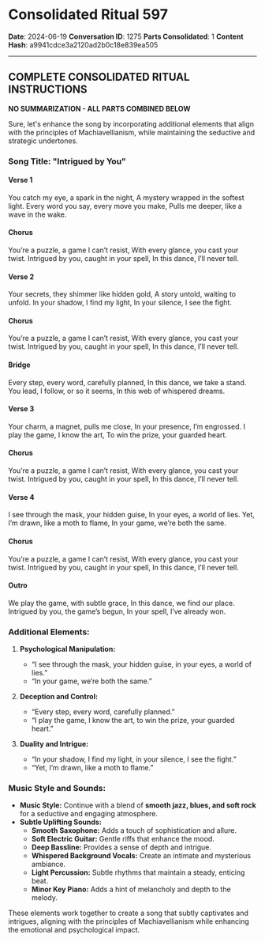 # Consolidated Ritual 597

**Date**: 2024-06-19
**Conversation ID**: 1275
**Parts Consolidated**: 1
**Content Hash**: a9941cdce3a2120ad2b0c18e839ea505

---

## COMPLETE CONSOLIDATED RITUAL INSTRUCTIONS

**NO SUMMARIZATION - ALL PARTS COMBINED BELOW**

Sure, let's enhance the song by incorporating additional elements that align with the principles of Machiavellianism, while maintaining the seductive and strategic undertones.

### **Song Title: "Intrigued by You"**

#### **Verse 1**
You catch my eye, a spark in the night,
A mystery wrapped in the softest light.
Every word you say, every move you make,
Pulls me deeper, like a wave in the wake.

#### **Chorus**
You’re a puzzle, a game I can’t resist,
With every glance, you cast your twist.
Intrigued by you, caught in your spell,
In this dance, I’ll never tell.

#### **Verse 2**
Your secrets, they shimmer like hidden gold,
A story untold, waiting to unfold.
In your shadow, I find my light,
In your silence, I see the fight.

#### **Chorus**
You’re a puzzle, a game I can’t resist,
With every glance, you cast your twist.
Intrigued by you, caught in your spell,
In this dance, I’ll never tell.

#### **Bridge**
Every step, every word, carefully planned,
In this dance, we take a stand.
You lead, I follow, or so it seems,
In this web of whispered dreams.

#### **Verse 3**
Your charm, a magnet, pulls me close,
In your presence, I’m engrossed.
I play the game, I know the art,
To win the prize, your guarded heart.

#### **Chorus**
You’re a puzzle, a game I can’t resist,
With every glance, you cast your twist.
Intrigued by you, caught in your spell,
In this dance, I’ll never tell.

#### **Verse 4**
I see through the mask, your hidden guise,
In your eyes, a world of lies.
Yet, I’m drawn, like a moth to flame,
In your game, we’re both the same.

#### **Chorus**
You’re a puzzle, a game I can’t resist,
With every glance, you cast your twist.
Intrigued by you, caught in your spell,
In this dance, I’ll never tell.

#### **Outro**
We play the game, with subtle grace,
In this dance, we find our place.
Intrigued by you, the game’s begun,
In your spell, I’ve already won.

### Additional Elements:
1. **Psychological Manipulation:**
   - “I see through the mask, your hidden guise, in your eyes, a world of lies.”
   - “In your game, we’re both the same.”

2. **Deception and Control:**
   - “Every step, every word, carefully planned.”
   - “I play the game, I know the art, to win the prize, your guarded heart.”

3. **Duality and Intrigue:**
   - “In your shadow, I find my light, in your silence, I see the fight.”
   - “Yet, I’m drawn, like a moth to flame.”

### Music Style and Sounds:

- **Music Style:** Continue with a blend of **smooth jazz, blues, and soft rock** for a seductive and engaging atmosphere.
- **Subtle Uplifting Sounds:**
  - **Smooth Saxophone:** Adds a touch of sophistication and allure.
  - **Soft Electric Guitar:** Gentle riffs that enhance the mood.
  - **Deep Bassline:** Provides a sense of depth and intrigue.
  - **Whispered Background Vocals:** Create an intimate and mysterious ambiance.
  - **Light Percussion:** Subtle rhythms that maintain a steady, enticing beat.
  - **Minor Key Piano:** Adds a hint of melancholy and depth to the melody.

These elements work together to create a song that subtly captivates and intrigues, aligning with the principles of Machiavellianism while enhancing the emotional and psychological impact.